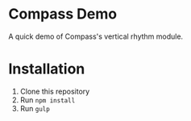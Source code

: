 # Compass Demo

A quick demo of Compass's vertical rhythm module.

# Installation

1. Clone this repository
2. Run `npm install`
3. Run `gulp`
